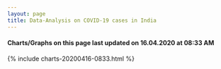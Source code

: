 ```yaml
---
layout: page
title: Data-Analysis on COVID-19 cases in India
---
```

#### Charts/Graphs on this page last updated on 16.04.2020 at 08:33 AM
{% include charts-20200416-0833.html %}